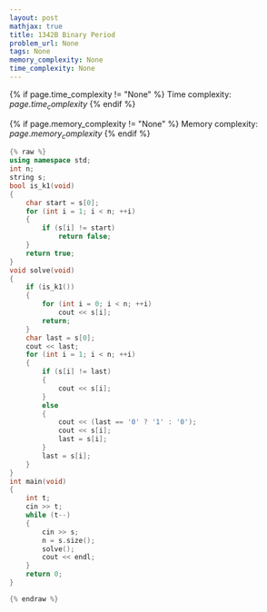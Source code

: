 ```yaml
---
layout: post
mathjax: true
title: 1342B Binary Period
problem_url: None
tags: None
memory_complexity: None
time_complexity: None
---
```




{% if page.time_complexity != "None" %}
Time complexity: ${{ page.time_complexity }}$
{% endif %}

{% if page.memory_complexity != "None" %}
Memory complexity: ${{ page.memory_complexity }}$
{% endif %}

```cpp
{% raw %}
using namespace std;
int n;
string s;
bool is_k1(void)
{
    char start = s[0];
    for (int i = 1; i < n; ++i)
    {
        if (s[i] != start)
            return false;
    }
    return true;
}
void solve(void)
{
    if (is_k1())
    {
        for (int i = 0; i < n; ++i)
            cout << s[i];
        return;
    }
    char last = s[0];
    cout << last;
    for (int i = 1; i < n; ++i)
    {
        if (s[i] != last)
        {
            cout << s[i];
        }
        else
        {
            cout << (last == '0' ? '1' : '0');
            cout << s[i];
            last = s[i];
        }
        last = s[i];
    }
}
int main(void)
{
    int t;
    cin >> t;
    while (t--)
    {
        cin >> s;
        n = s.size();
        solve();
        cout << endl;
    }
    return 0;
}

{% endraw %}
```